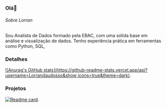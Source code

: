 ### Olá👋

###### Sobre Lorran
Sou Analista de Dados formado pela EBAC, com uma sólida base em análise e visualização de dados. Tenho experiência prática em ferramentas como Python, SQL,

### Detalhes

[![Anurag's GitHub stats](https://github-readme-stats.vercel.app/api?username=Lorrandaudosso&show icons=true&theme=dark)](https://github.com/anuraghazra/github-readme-stats).

### Projetos 

[![Readme card](https://github-readme-stats.vercel.app/api/pin/?username=Lorrandaudosso&repo=Lorrandaudosso.github.io&theme=dark)](https://github.com/anuraghazra/github-readme-stats).
